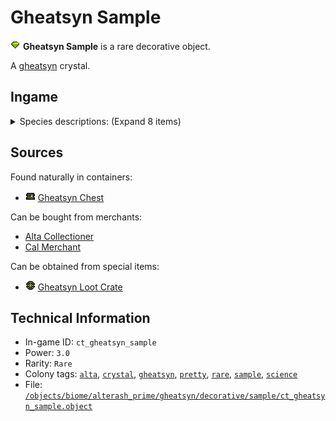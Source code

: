# Gheatsyn Sample

<img src="https://raw.githubusercontent.com/Ceterai/Enternia/main/objects/biome/alterash_prime/gheatsyn/decorative/sample/icon.png" alt="Gheatsyn Sample icon" loading="lazy" height=16px width="auto" /> **Gheatsyn Sample** is a rare decorative object.

A [gheatsyn](https://ceterai.github.io/MyEnternia/Wiki/Tags/Gheatsyn) crystal.

## Ingame

<details><summary>Species descriptions: (Expand 8 items)</summary>

- Alta: A fine sample, useful for experiments and as an artsy display. The sample is charged so it doesn't turn into a liquid.
- Apex: A really massive gheatsyn crystal sample.
- Avian: A beautiful green crystal.
- Floran: Floran can take thisss big cute thing home.
- Glitch: Self-assured. A big green crystal.
- Human: I wonder how much it costs?
- Hylotl: This crystal sample is really pretty and well-made.
- Novakid: I'm gonna sell it and paint the town red tonight!

</details>

## Sources

Found naturally in containers:

- <img src="https://raw.githubusercontent.com/Ceterai/Enternia/main/objects/biome/alterash_prime/gheatsyn/decorative/chest/icon.png" alt="Gheatsyn Chest icon" loading="lazy" height=16px width="auto" /> [Gheatsyn Chest](https://ceterai.github.io/MyEnternia/Wiki/GheatsynChest)

Can be bought from merchants:

- [Alta Collectioner](https://ceterai.github.io/MyEnternia/Wiki/AltaCollectioner)
- [Cal Merchant](https://ceterai.github.io/MyEnternia/Wiki/CalMerchant)

Can be obtained from special items:

- <img src="https://raw.githubusercontent.com/Ceterai/Enternia/main/items/active/alta/loot/biome/ct_gheatsyn_loot.png" alt="Gheatsyn Loot Crate icon" loading="lazy" height=16px width="auto" /> [Gheatsyn Loot Crate](https://ceterai.github.io/MyEnternia/Wiki/GheatsynLootCrate)

## Technical Information

- In-game ID: `ct_gheatsyn_sample`
- Power: `3.0`
- Rarity: `Rare`
- Colony tags: [`alta`](https://ceterai.github.io/MyEnternia/Wiki/Tags/Alta), [`crystal`](https://ceterai.github.io/MyEnternia/Wiki/Tags/Crystal), [`gheatsyn`](https://ceterai.github.io/MyEnternia/Wiki/Tags/Gheatsyn), [`pretty`](https://ceterai.github.io/MyEnternia/Wiki/Tags/Pretty), [`rare`](https://ceterai.github.io/MyEnternia/Wiki/Tags/Rare), [`sample`](https://ceterai.github.io/MyEnternia/Wiki/Tags/Sample), [`science`](https://ceterai.github.io/MyEnternia/Wiki/Tags/Science)
- File: [`/objects/biome/alterash_prime/gheatsyn/decorative/sample/ct_gheatsyn_sample.object`](https://github.com/Ceterai/Enternia/blob/main/objects/biome/alterash_prime/gheatsyn/decorative/sample/ct_gheatsyn_sample.object)
